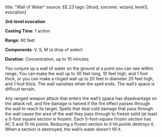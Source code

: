 title: "Wall of Water"
source: EE.23
tags: [druid, sorcerer, wizard, level3, evocation]

**3rd-level evocation**

**Casting Time**: 1 action

**Range**: 60 feet

**Components**: V, S, M (a drop of water)

**Duration**: Concentration, up to 10 minutes

You conjure up a wall of water on the ground at a point you can see within range. You can make the wall up to 30 feet long, 10 feet high, and 1 foot thick, or you can make a ringed wall up to 20 feet in diameter 20 feet high, and 1 foot thick. The wall vanishes when the spell ends. The wall’s space is difficult terrain.

Any ranged weapon attack that enters the wall’s space has disadvantage on the attack roll, and fire damage is halved if the fire effect passes through the wall to reach its target. Spells that deal cold damage that pass through the wall cause the area of the wall they pass through to freeze solid (at least a 5-foot square section is frozen). Each 5-foot-square frozen section has AC 5 and 15 hit points. Reducing a frozen section to 0 hit points destroys it. When a section is destroyed, the wall’s water doesn’t fill it.

